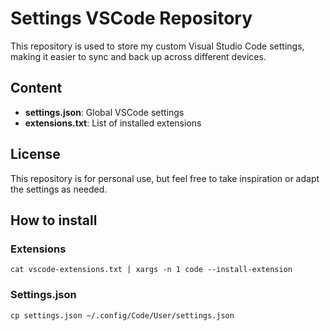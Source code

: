 # Settings VSCode Repository

This repository is used to store my custom Visual Studio Code settings, making it easier to sync and back up across different devices.

## Content 

- **settings.json**: Global VSCode settings 
- **extensions.txt**: List of installed extensions

## License

This repository is for personal use, but feel free to take inspiration or adapt the settings as needed.

## How to install 

### Extensions

```
cat vscode-extensions.txt | xargs -n 1 code --install-extension
```

### Settings.json

```
cp settings.json ~/.config/Code/User/settings.json
```
